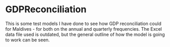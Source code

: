 # GDPReconciliation

This is some test models I have done to see how GDP reconciliation could for Maldives - for both on the annual and quarterly frequencies. The Excel data file used is outdated, but the general outline of how the model is going to work can be seen.